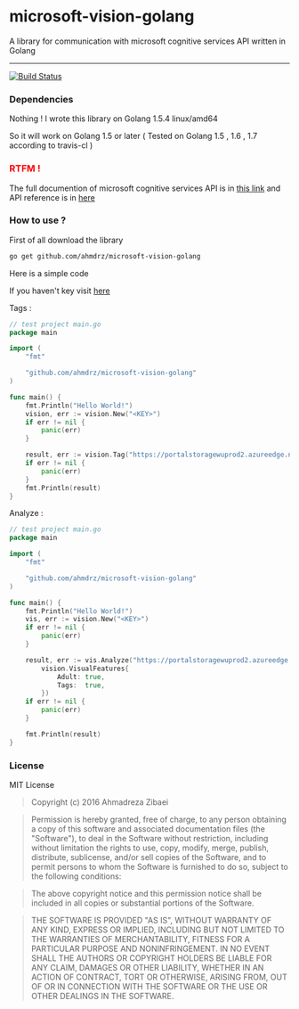 # microsoft-vision-golang
A library for communication with microsoft cognitive services API written in Golang
***
[![Build Status](https://travis-ci.org/ahmdrz/microsoft-vision-golang.svg?branch=master)](https://travis-ci.org/ahmdrz/microsoft-vision-golang)


### Dependencies 

Nothing ! I wrote this library on Golang 1.5.4 linux/amd64

So it will work on Golang 1.5 or later ( Tested on Golang 1.5 , 1.6 , 1.7 according to travis-cl )

### <b style="color:red;">RTFM !</b>

The full documention of microsoft cognitive services API is in [this link](https://www.microsoft.com/cognitive-services/en-us/computer-vision-api/documentation) and API reference is in [here](https://dev.projectoxford.ai/docs/services/56f91f2d778daf23d8ec6739/)

### How to use ?

First of all download the library 

```bash
go get github.com/ahmdrz/microsoft-vision-golang
```

Here is a simple code

If you haven't key visit [here](https://www.microsoft.com/cognitive-services/en-US/subscriptions)

Tags :

```go
// test project main.go
package main

import (
	"fmt"

	"github.com/ahmdrz/microsoft-vision-golang"
)

func main() {
	fmt.Println("Hello World!")
	vision, err := vision.New("<KEY>")
	if err != nil {
		panic(err)
	}

	result, err := vision.Tag("https://portalstoragewuprod2.azureedge.net/vision/Analysis/1.jpg")
	if err != nil {
		panic(err)
	}
	fmt.Println(result)
}
```

Analyze :

```go
// test project main.go
package main

import (
	"fmt"

	"github.com/ahmdrz/microsoft-vision-golang"
)

func main() {
	fmt.Println("Hello World!")
	vis, err := vision.New("<KEY>")
	if err != nil {
		panic(err)
	}

	result, err := vis.Analyze("https://portalstoragewuprod2.azureedge.net/vision/Analysis/1.jpg",
		vision.VisualFeatures{
			Adult: true,
			Tags:  true,
		})
	if err != nil {
		panic(err)
	}

	fmt.Println(result)
}
```

### License 
MIT License

>Copyright (c) 2016 Ahmadreza Zibaei

>Permission is hereby granted, free of charge, to any person obtaining a copy
of this software and associated documentation files (the "Software"), to deal
in the Software without restriction, including without limitation the rights
to use, copy, modify, merge, publish, distribute, sublicense, and/or sell
copies of the Software, and to permit persons to whom the Software is
furnished to do so, subject to the following conditions:

>The above copyright notice and this permission notice shall be included in all
copies or substantial portions of the Software.

>THE SOFTWARE IS PROVIDED "AS IS", WITHOUT WARRANTY OF ANY KIND, EXPRESS OR
IMPLIED, INCLUDING BUT NOT LIMITED TO THE WARRANTIES OF MERCHANTABILITY,
FITNESS FOR A PARTICULAR PURPOSE AND NONINFRINGEMENT. IN NO EVENT SHALL THE
AUTHORS OR COPYRIGHT HOLDERS BE LIABLE FOR ANY CLAIM, DAMAGES OR OTHER
LIABILITY, WHETHER IN AN ACTION OF CONTRACT, TORT OR OTHERWISE, ARISING FROM,
OUT OF OR IN CONNECTION WITH THE SOFTWARE OR THE USE OR OTHER DEALINGS IN THE
SOFTWARE.
